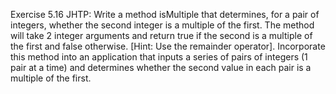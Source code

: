 Exercise 5.16 JHTP: Write a method isMultiple that determines, for a pair of integers, whether
the second integer is a multiple of the first. The method will take 2 integer arguments and return
true if the second is a multiple of the first and false otherwise. [Hint: Use the remainder
operator]. Incorporate this method into an application that inputs a series of pairs of integers (1
pair at a time) and determines whether the second value in each pair is a multiple of the first.
